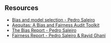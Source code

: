 
## Resources

  + [Bias and model selection - Pedro Saleiro](https://github.com/dssg/dsapp-deep-dives/blob/master/archive/20190327_Saleiro_Bias.pdf)
  + [Aequitas: A Bias and Fairness Audit Toolkit]()
  + [The Bias Report - Pedro Saleiro](https://docs.google.com/presentation/d/1ZL4lqRcALgMWktH4sBgVO-nXYJJiSM-JmSy9F6mJH_k/edit#slide=id.p1)
  + [Fairness Report - Pedro Saleiro & Rayid Ghani](https://docs.google.com/presentation/d/1wYWZNwgVol8MaT-zBQyx0Y5PS4SlBLI8T2QXmvI6oPY/edit#slide=id.g3e74cb6c50_0_931)
